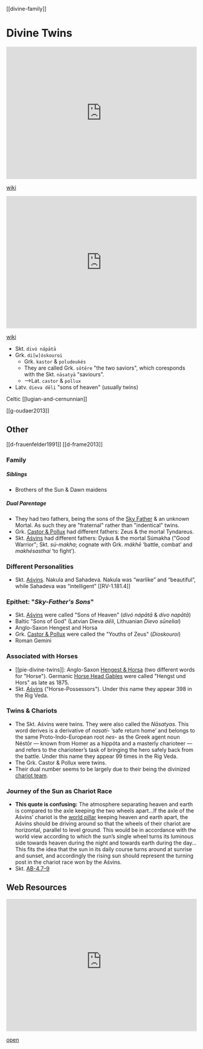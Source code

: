 [[divine-family]]
# Divine Twins

<iframe width="100%" height="350" frameborder="0" allow="accelerometer; autoplay; clipboard-write; encrypted-media; gyroscope; picture-in-picture" allowfullscreen src="https://en.wikipedia.org/wiki/Divine-twins"></iframe>

[wiki](https://en.wikipedia.org/wiki/Divine-twins)



<iframe width="100%" height="350" frameborder="0" allow="accelerometer; autoplay; clipboard-write; encrypted-media; gyroscope; picture-in-picture" allowfullscreen src="https://en.wikipedia.org/wiki/Proto-Indo-European-mythology#Divine-Twins"></iframe>

[wiki](https://en.wikipedia.org/wiki/Proto-Indo-European-mythology#Divine-Twins)


- Skt. `divó nápātā`
- Grk. `di[w]óskouroi`
	- Grk. `kastor` & `poludeukés`
	- They are called Grk. `sōtēre` "the two saviors", which coresponds with the Skt. `nāsatyā` "saviours".
	- -->Lat. `castor` & `pollux`
- Latv. `dieva dēli` "sons of heaven" (usually twins)

Celtic [[lugian-and-cernunnian]]

[[g-oudaer2013]]


## Other
[[d-frauenfelder1991]]
[[d-frame2013]]
### Family
##### Siblings
- Brothers of the Sun & Dawn maidens
##### Dual Parentage
- They had two fathers, being the sons of the [Sky Father](pie-sky-father.md) & an unknown Mortal. As such they are "fraternal" rather than "indentical" twins.
- Grk. [Castor & Pollux](castor-and-pollux.md) had different fathers: Zeus & the mortal Tyndareus.
- Skt. [Aśvins](sky-sons-indian) had different fathers: Dyáus & the mortal Súmakha ("Good Warrior"; Skt.  *sú-makha*;  cognate with Grk. *mákhē* ‘battle, combat’ and *makhésasthai* ‘to fight’).

### Different Personalities
- Skt. [Aśvins](sky-sons-indian). Nakula and Sahadeva. Nakula was “warlike” and “beautiful”, while Sahadeva was  “intelligent” [[RV-1.181.4]]


### Epithet:  "*Sky-Father's Sons*"
- Skt. [Aśvins](sky-sons-indian) were called "Sons of Heaven" (*divó nápātā* & *dívo napātā*)
- Baltic "Sons of God" (Latvian Dieva *dēli*, Lithuanian *Dievo sūneliai*)
- Anglo-Saxon Hengest and Horsa
- Grk. [Castor & Pollux](castor-and-pollux.md) were called the "Youths of Zeus" (*Dioskouroi*)
- Roman Gemini

### Associated with Horses
- [[pie-divine-twins]]: Anglo-Saxon [Hengest & Horsa](hengest-and-horsa.md) (two different words for "Horse").  Germanic [Horse Head Gables](https://en.wikipedia.org/wiki/Hengist-and-Horsa#Horse-head-gables) were called "Hengst und Hors" as late as 1875.
- Skt. [Aśvins](sky-sons-indian) ("Horse-Possessors"). Under this name they appear 398 in the Rig Veda.

### Twins & Chariots
- The Skt. Aśvins were twins. They were also called the *Nāsatyas*. This word derives is a derivative of *nasatí-* ‘safe return home’ and belongs to the same Proto-Indo-European root *nes-* as the Greek agent noun Néstōr — known from Homer as a hippóta and a masterly charioteer — and refers to the charioteer’s task of bringing the hero safely back from the battle. Under this name they appear 99 times in the Rig Veda.
- The Grk. Castor & Pollux were twins.
- Their dual number seems to be largely due to their being the divinized [chariot team](chariot-team.md).

### Journey of the Sun as Chariot Race
- **This quote is confusing:** The atmosphere separating heaven and earth is compared to the axle keeping the two wheels apart…If the axle of the Aśvins’ chariot is the [world pillar](axis-mundi.md) keeping heaven and earth apart, the Aśvins should be driving around so that the wheels of their chariot are horizontal, parallel to level ground. This would be in accordance with the world view according to which the sun’s single wheel turns its luminous side towards heaven during the night and towards earth during the day… This fits the idea that the sun in its daily course turns around at sunrise and sunset, and accordingly the rising sun should represent the turning post in the chariot race won by the Aśvins.
- Skt. [AB-4.7–9](AB-4.7-9.md)


## Web Resources
<iframe width="100%" height="350" frameborder="0" allow="accelerometer; autoplay; clipboard-write; encrypted-media; gyroscope; picture-in-picture" allowfullscreen src="https://www.indo-european-connection.com/religion/gods/twins"></iframe>

[open](https://www.indo-european-connection.com/religion/gods/twins)